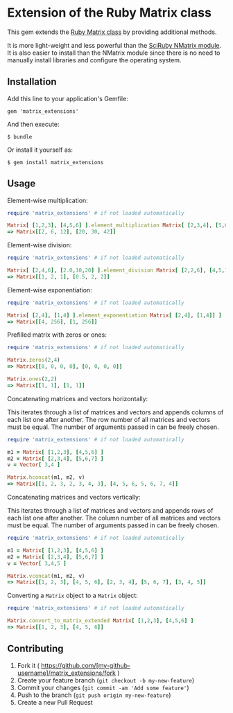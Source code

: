 # Extension of the Ruby Matrix class

This gem extends the [Ruby Matrix class](http://www.ruby-doc.org/stdlib-2.1.2/libdoc/matrix/rdoc/Matrix.html) by providing additional methods.

It is more light-weight and less powerful than the [SciRuby NMatrix module](https://github.com/SciRuby/nmatrix). It is also easier to install than the NMatrix module since there is no need to manually install libraries and configure the operating system.

## Installation

Add this line to your application's Gemfile:

    gem 'matrix_extensions'

And then execute:

    $ bundle

Or install it yourself as:

    $ gem install matrix_extensions

## Usage

Element-wise multiplication:

```ruby
require 'matrix_extensions' # if not loaded automatically

Matrix[ [1,2,3], [4,5,6] ].element_multiplication Matrix[ [2,3,4], [5,6,7] ]
=> Matrix[[2, 6, 12], [20, 30, 42]]
```

Element-wise division:

```ruby
require 'matrix_extensions' # if not loaded automatically

Matrix[ [2,4,6], [2.0,10,20] ].element_division Matrix[ [2,2,6], [4,5,10] ]
=> Matrix[[1, 2, 1], [0.5, 2, 2]]
```

Element-wise exponentiation:

```ruby
require 'matrix_extensions' # if not loaded automatically

Matrix[ [2,4], [1,4] ].element_exponentiation Matrix[ [2,4], [1,4]] ]
=> Matrix[[4, 256], [1, 256]]
```

Prefilled matrix with zeros or ones:

```ruby
require 'matrix_extensions' # if not loaded automatically

Matrix.zeros(2,4)
=> Matrix[[0, 0, 0, 0], [0, 0, 0, 0]]

Matrix.ones(2,2)
=> Matrix[[1, 1], [1, 1]]
```

Concatenating matrices and vectors horizontally:

This iterates through a list of matrices and vectors and appends columns of each list one after another. The row number of all matrices and vectors must be equal. The number of arguments passed in can be freely chosen.

```ruby
require 'matrix_extensions' # if not loaded automatically

m1 = Matrix[ [1,2,3], [4,5,6] ]
m2 = Matrix[ [2,3,4], [5,6,7] ]
v = Vector[ 3,4 ]

Matrix.hconcat(m1, m2, v)
=> Matrix[[1, 2, 3, 2, 3, 4, 3], [4, 5, 6, 5, 6, 7, 4]]
```

Concatenating matrices and vectors vertically:

This iterates through a list of matrices and vectors and appends rows of each list one after another. The column number of all matrices and vectors must be equal. The number of arguments passed in can be freely chosen.

```ruby
require 'matrix_extensions' # if not loaded automatically

m1 = Matrix[ [1,2,3], [4,5,6] ]
m2 = Matrix[ [2,3,4], [5,6,7] ]
v = Vector[ 3,4,5 ]

Matrix.vconcat(m1, m2, v)
=> Matrix[[1, 2, 3], [4, 5, 6], [2, 3, 4], [5, 6, 7], [3, 4, 5]]
```

Converting a `Matrix` object to a `Matrix` object:

```ruby
require 'matrix_extensions' # if not loaded automatically

Matrix.convert_to_matrix_extended Matrix[ [1,2,3], [4,5,6] ]
=> Matrix[[1, 2, 3], [4, 5, 6]]
```

## Contributing

1. Fork it ( https://github.com/[my-github-username]/matrix_extensions/fork )
2. Create your feature branch (`git checkout -b my-new-feature`)
3. Commit your changes (`git commit -am 'Add some feature'`)
4. Push to the branch (`git push origin my-new-feature`)
5. Create a new Pull Request
